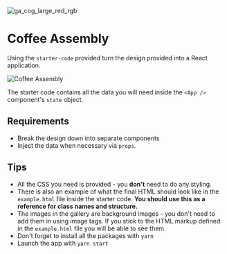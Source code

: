 ![ga_cog_large_red_rgb](https://cloud.githubusercontent.com/assets/40461/8183776/469f976e-1432-11e5-8199-6ac91363302b.png)

# Coffee Assembly

Using the `starter-code` provided turn the design provided into a React application.

![Coffee Assembly](https://user-images.githubusercontent.com/12997768/31618359-a34ff65a-b289-11e7-9e5f-26b22a681cfd.jpg)

The starter code contains all the data you will need inside the `<App />` component's `state` object.

## Requirements

- Break the design down into separate components
- Inject the data when necessary via `props`.

## Tips

* All the CSS you need is provided - you **don't** need to do any styling.
* There is also an example of what the final HTML should look like in the `example.html` file inside the starter code. **You should use this as a reference for class names and structure.**
* The images in the gallery are background images - you don't need to add them in using image tags. If you stick to the HTML markup defined in the `example.html` file you will be able to see them.
* Don't forget to install all the packages with `yarn`
* Launch the app with `yarn start`
